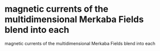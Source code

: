 # magnetic currents of the multidimensional Merkaba Fields blend into each

magnetic currents of the multidimensional Merkaba Fields blend into each